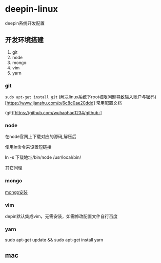 # deepin-linux
deepin系统开发配置

## 开发环境搭建

1. git
2. node
3. mongo
4. vim
5. yarn

### git

`sudo apt-get install git`
(解决linux系统下root权限问题导致输入账户与密码)[https://www.jianshu.com/p/6c8c0ae20ddd]
常用配置文档

(git)[https://github.com/wuhaohao1234/github-]

### node

在node官网上下载对应的源码,解压后

使用ln命令来设置短链接

ln -s 下载地址/bin/node /usr/local/bin/

其它同理

### mongo

[mongo安装](https://www.jianshu.com/p/8b9ec51a3a31)

### vim

depin默认集成vim，无需安装，如需修改配置文件自行百度

### yarn
sudo apt-get update && sudo apt-get install yarn


## mac

